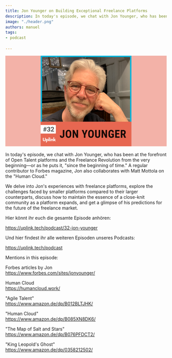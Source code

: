 ```yaml
---
title: Jon Younger on Building Exceptional Freelance Platforms
description: In today's episode, we chat with Jon Younger, who has been at the forefront of Open Talent platforms and the...
image: "./header.png"
authors: manuel
tags:
- podcast

---
```


![](header.png)

In today's episode, we chat with Jon Younger, who has been at the forefront of Open Talent platforms and the Freelance Revolution from the very beginning—or as he puts it, "since the beginning of time." A regular contributor to Forbes magazine, Jon also collaborates with Matt Mottola on the "Human Cloud."

We delve into Jon's experiences with freelance platforms, explore the challenges faced by smaller platforms compared to their larger counterparts, discuss how to maintain the essence of a close-knit community as a platform expands, and get a glimpse of his predictions for the future of the freelance market.

<!--truncate-->

Hier könnt ihr euch die gesamte Episode anhören:

<Embed>https://uplink.tech/podcast/32-jon-younger</Embed>

Und hier findest ihr alle weiteren Episoden unseres Podcasts:

<Embed>https://uplink.tech/podcast</Embed>

Mentions in this episode:

Forbes articles by Jon<br />
https://www.forbes.com/sites/jonyounger/

Human Cloud<br />
https://humancloud.work/

"Agile Talent"<br />
https://www.amazon.de/dp/B012BLTJHK/

"Human Cloud"<br />
https://www.amazon.de/dp/B085XN8DK6/

"The Map of Salt and Stars"<br />
https://www.amazon.de/dp/B076PFDCT2/

"King Leopold's Ghost"<br />
https://www.amazon.de/dp/0358212502/
